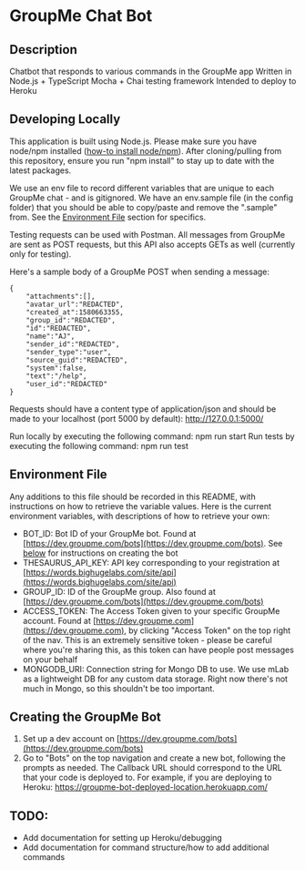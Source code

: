 
# GroupMe Chat Bot

## Description

Chatbot that responds to various commands in the GroupMe app
Written in Node.js + TypeScript
Mocha + Chai testing framework
Intended to deploy to Heroku

## Developing Locally

This application is built using Node.js. Please make sure you have node/npm installed ([how-to install node/npm](https://docs.npmjs.com/downloading-and-installing-node-js-and-npm)). After cloning/pulling from this repository, ensure you run "npm install" to stay up to date with the latest packages.

We use an env file to record different variables that are unique to each GroupMe chat - and is gitignored. We have an env.sample file (in the config folder) that you should be able to copy/paste and remove the ".sample" from. See the [Environment File](#env) section for specifics.

Testing requests can be used with Postman. All messages from GroupMe are sent as POST requests, but this API also accepts GETs as well (currently only for testing).

Here's a sample body of a GroupMe POST when sending a message:

	{
		"attachments":[],
		"avatar_url":"REDACTED",
		"created_at":1580663355,
		"group_id":"REDACTED",
		"id":"REDACTED",
		"name":"AJ",
		"sender_id":"REDACTED",
		"sender_type":"user",
		"source_guid":"REDACTED",
		"system":false,
		"text":"/help",
		"user_id":"REDACTED"
	}

Requests should have a content type of application/json and should be made to your localhost (port 5000 by default): http://127.0.0.1:5000/

Run locally by executing the following command: npm run start
Run tests by executing the following command: npm run test

## Environment File<a name="env"></a>

Any additions to this file should be recorded in this README, with instructions on how to retrieve the variable values. Here is the current environment variables, with descriptions of how to retrieve your own:

*  BOT_ID: Bot ID of your GroupMe bot. Found at [https://dev.groupme.com/bots](https://dev.groupme.com/bots). See [below](#bot) for instructions on creating the bot
* THESAURUS_API_KEY: API key corresponding to your registration at [https://words.bighugelabs.com/site/api](https://words.bighugelabs.com/site/api)
* GROUP_ID: ID of the GroupMe group. Also found at [https://dev.groupme.com/bots](https://dev.groupme.com/bots)
* ACCESS_TOKEN: The Access Token given to your specific GroupMe account. Found at [https://dev.groupme.com](https://dev.groupme.com), by clicking "Access Token" on the top right of the nav. This is an extremely sensitive token - please be careful where you're sharing this, as this token can have people post messages on your behalf
* MONGODB_URI: Connection string for Mongo DB to use. We use mLab as a lightweight DB for any custom data storage. Right now there's not much in Mongo, so this shouldn't be too important.


## Creating the GroupMe Bot<a name="bot"></a>

1. Set up a dev account on [https://dev.groupme.com/bots](https://dev.groupme.com/bots)
2. Go to "Bots" on the top navigation and create a new bot, following the prompts as needed. The Callback URL should correspond to the URL that your code is deployed to. For example, if you are deploying to Heroku: https://groupme-bot-deployed-location.herokuapp.com/

## TODO:
* Add documentation for setting up Heroku/debugging
* Add documentation for command structure/how to add additional commands